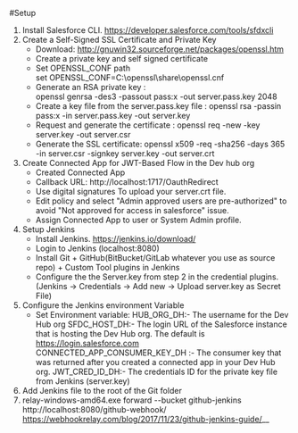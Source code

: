 #Setup


1. Install Salesforce CLI. https://developer.salesforce.com/tools/sfdxcli
2. Create a Self-Signed SSL Certificate and Private Key
    - Download: http://gnuwin32.sourceforge.net/packages/openssl.htm
    - Create a private key and self signed certificate
    - Set OPENSSL_CONF path  
        set OPENSSL_CONF=C:\openssl\share\openssl.cnf 
    - Generate an RSA private key :  
        openssl genrsa -des3 -passout pass:x -out server.pass.key 2048
    - Create a key file from the server.pass.key file : 
        openssl rsa -passin pass:x -in server.pass.key -out server.key
    - Request and generate the certificate :
        openssl req -new -key server.key -out server.csr 
    - Generate the SSL certificate: 
        openssl x509 -req -sha256 -days 365 -in server.csr -signkey server.key -out server.crt
3. Create Connected App for JWT-Based Flow in the Dev hub org
   - Created Connected App
   - Callback URL: http://localhost:1717/OauthRedirect
   - Use digital signatures To upload your server.crt file.
   - Edit policy and select "Admin approved users are pre-authorized" to avoid "Not approved for access in salesforce" issue. 
   - Assign Connected App to user or System Admin profile.
4. Setup Jenkins
   - Install Jenkins. https://jenkins.io/download/
   - Login to Jenkins (localhost:8080)
   - Install Git + GitHub(BitBucket/GitLab whatever you use as source repo) + Custom Tool plugins in Jenkins
   - Configure the the Server.key from step 2 in the credential plugins.(Jenkins -> Credentials -> Add new -> Upload server.key as Secret File)
5. Configure the Jenkins environment Variable
   - Set Environment variable:
        HUB_ORG_DH:- The username for the Dev Hub org
        SFDC_HOST_DH:- The login URL of the Salesforce instance that is hosting the Dev Hub org. The default is https://login.salesforce.com
        CONNECTED_APP_CONSUMER_KEY_DH :- The consumer key that was returned after you created a connected app in your Dev Hub org.
        JWT_CRED_ID_DH:- The credentials ID for the private key file from Jenkins (server.key)
6. Add Jenkins file to the root of the Git folder
7. relay-windows-amd64.exe forward --bucket github-jenkins http://localhost:8080/github-webhook/
https://webhookrelay.com/blog/2017/11/23/github-jenkins-guide/__
